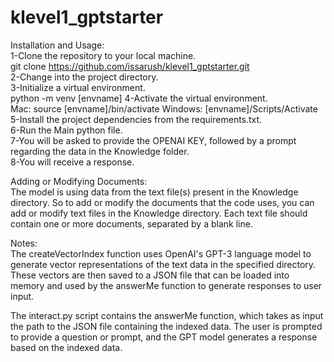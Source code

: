 # klevel1_gptstarter
Installation and Usage:  
1-Clone the repository to your local machine.  
git clone https://github.com/issarush/klevel1_gptstarter.git   
2-Change into the project directory.  
3-Initialize a virtual environment.  
python -m venv [envname] 
4-Activate the virtual environment.   
Mac: source [envname]/bin/activate
Windows: [envname]/Scripts/Activate
5-Install the project dependencies from the requirements.txt.  
6-Run the Main python file.  
7-You will be asked to provide the OPENAI KEY, followed by a prompt regarding the data in the Knowledge folder.  
8-You will receive a response.  

Adding or Modifying Documents:  
The model is using data from the text file(s) present in the Knowledge directory. So to add or modify the documents that the code uses, you can add or modify text files in the Knowledge directory. Each text file should contain one or more documents, separated by a blank line.  

Notes:  
The createVectorIndex function uses OpenAI's GPT-3 language model to generate vector representations of the text data in the specified directory. These vectors are then saved to a JSON file that can be loaded into memory and used by the answerMe function to generate responses to user input.

The interact.py script contains the answerMe function, which takes as input the path to the JSON file containing the indexed data. The user is prompted to provide a question or prompt, and the GPT model generates a response based on the indexed data.
